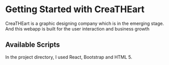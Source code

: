 # Getting Started with CreaTHEart

CreaTHEart is a graphic designing company which is in the emerging stage. And this webapp is built for the user interaction and business growth

## Available Scripts

In the project directory, I used React, Bootstrap and HTML 5.



